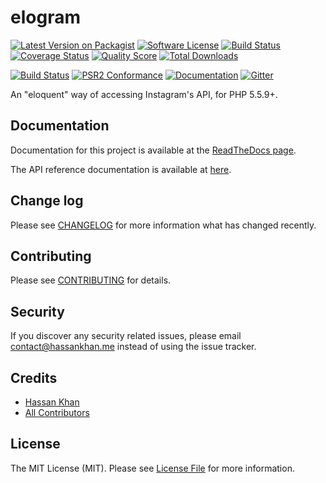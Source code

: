 # elogram

[![Latest Version on Packagist][ico-version]][link-packagist]
[![Software License][ico-license]](LICENSE.md)
[![Build Status][ico-travis]][link-travis]
[![Coverage Status][ico-scrutinizer]][link-scrutinizer]
[![Quality Score][ico-code-quality]][link-code-quality]
[![Total Downloads][ico-downloads]][link-downloads]

[![Build Status][ico-phpeye]][link-phpeye]
[![PSR2 Conformance][ico-styleci]][link-styleci]
[![Documentation][ico-docs]][link-docs]
[![Gitter][ico-gitter]][link-gitter]

An "eloquent" way of accessing Instagram's API, for PHP 5.5.9+.

## Documentation

Documentation for this project is available at the [ReadTheDocs page][link-docs].

The API reference documentation is available at [here][link-apidocs].

## Change log

Please see [CHANGELOG](CHANGELOG.md) for more information what has changed recently.

## Contributing

Please see [CONTRIBUTING](CONTRIBUTING.md) for details.

## Security

If you discover any security related issues, please email contact@hassankhan.me instead of using the issue tracker.

## Credits

- [Hassan Khan][link-author]
- [All Contributors][link-contributors]

## License

The MIT License (MIT). Please see [License File](LICENSE.md) for more information.

[ico-version]: https://img.shields.io/packagist/v/larabros/elogram.svg?style=flat-square
[ico-license]: https://img.shields.io/badge/license-MIT-brightgreen.svg?style=flat-square
[ico-travis]: https://img.shields.io/travis/larabros/elogram/develop.svg?style=flat-square
[ico-scrutinizer]: https://img.shields.io/scrutinizer/coverage/g/larabros/elogram.svg?style=flat-square
[ico-code-quality]: https://img.shields.io/scrutinizer/g/larabros/elogram.svg?style=flat-square
[ico-downloads]: https://img.shields.io/packagist/dt/larabros/elogram.svg?style=flat-square
[ico-phpeye]: http://php-eye.com/badge/larabros/elogram/tested.svg?style=flat-square
[ico-styleci]: https://styleci.io/repos/51898151/shield
[ico-docs]: https://img.shields.io/badge/docs-stable-brightgreen.svg?style=flat-square
[ico-gitter]: https://img.shields.io/gitter/room/larabros/elogram.svg?style=flat-square

[link-packagist]: https://packagist.org/packages/larabros/elogram
[link-travis]: https://travis-ci.org/larabros/elogram
[link-scrutinizer]: https://scrutinizer-ci.com/g/larabros/elogram/code-structure
[link-code-quality]: https://scrutinizer-ci.com/g/larabros/elogram
[link-downloads]: https://packagist.org/packages/larabros/elogram
[link-phpeye]: http://php-eye.com/package/larabros/elogram
[link-styleci]: https://styleci.io/repos/51898151/
[link-docs]: http://elogram.readthedocs.org/en/stable
[link-apidocs]: http://elogram.readthedocs.org/en/stable/Larabros/Elogram/index.html
[link-gitter]: https://gitter.im/larabros/elogram
[link-author]: https://github.com/hassankhan
[link-contributors]: ../../contributors
